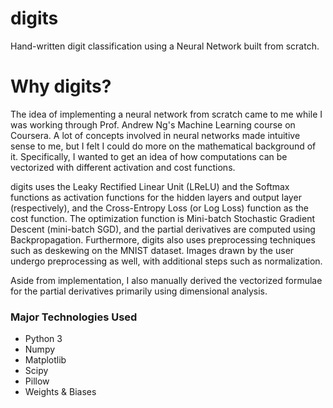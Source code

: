 # digits
Hand-written digit classification using a Neural Network built from scratch.

# Why digits?
The idea of implementing a neural network from scratch came to me while I was working through Prof. Andrew Ng's Machine Learning course on Coursera.
A lot of concepts involved in neural networks made intuitive sense to me, but I felt I could do more on the mathematical background of it.
Specifically, I wanted to get an idea of how computations can be vectorized with different activation and cost functions.

digits uses the Leaky Rectified Linear Unit (LReLU) and the Softmax functions as activation functions for the hidden layers and output layer (respectively),
and the Cross-Entropy Loss (or Log Loss) function as the cost function. The optimization function is Mini-batch Stochastic Gradient Descent (mini-batch SGD), and the partial derivatives are computed using Backpropagation. Furthermore, digits also uses preprocessing techniques such as deskewing on the MNIST dataset. Images drawn by the user undergo preprocessing as well, with additional steps such as normalization. 

Aside from implementation, I also manually derived the vectorized formulae for the partial derivatives primarily using dimensional analysis.

### Major Technologies Used
- Python 3
- Numpy
- Matplotlib
- Scipy
- Pillow
- Weights & Biases

<!--
### Things I've Learnt
- Deriving vectorized partial derivatives using dimensional analysis
- Implementing mini-batch SGD in a vectorized form using numpy
- Designing a training pipeline to run experiments and fine-tune hyperparameters
- 
-->
